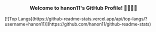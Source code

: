 <h3 align="center">Welcome to hanon11's GitHub Profile! 👋👩🏻‍💻</h3>
[![Top Langs](https://github-readme-stats.vercel.app/api/top-langs/?username=hanon11)](https://github.com/hanon11/github-readme-stats)


<!--
**hanon11/hanon11** is a ✨ _special_ ✨ repository because its `README.md` (this file) appears on your GitHub profile.

Here are some ideas to get you started:

- 🔭 I’m currently working on ...
- 🌱 I’m currently learning ...
- 👯 I’m looking to collaborate on ...
- 🤔 I’m looking for help with ...
- 💬 Ask me about ...
- 📫 How to reach me: ...
- 😄 Pronouns: ...
- ⚡ Fun fact: ...
-->
